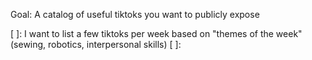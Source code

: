 Goal:
A catalog of useful tiktoks you want to publicly expose

[ ]: I want to list a few tiktoks per week based on "themes of the week" (sewing, robotics, interpersonal skills)
[ ]: 